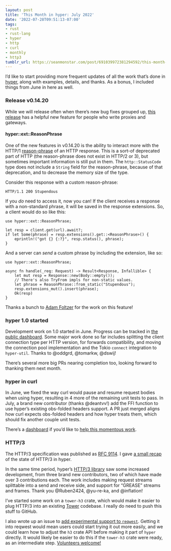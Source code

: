 ```yaml
---
layout: post
title: 'This Month in hyper: July 2022'
date: '2022-07-28T09:51:13-07:00'
tags:
- rust
- rust-lang
- hyper
- http
- curl
- monthly
- http3
tumblr_url: https://seanmonstar.com/post/691039972381294592/this-month-in-hyper-july-2022
---
```

I’d like to start providing more frequent updates of all the work that’s done in [hyper](https://hyper.rs), along with examples, details, and thanks. As a bonus, I included things from June in here as well.

### Release v0.14.20

While we will release often when there’s new bug fixes grouped up, [this release](https://github.com/hyperium/hyper/releases/tag/v0.14.20) has a helpful new feature for people who write proxies and gateways.

#### hyper::ext::ReasonPhrase

One of the new features in v0.14.20 is the ability to interact more with the HTTP/1 [reason-phrase](https://github.com/hyperium/hyper/pull/2792) of an HTTP response. This is a sort-of deprecated part of HTTP (the reason-phrase does not exist in HTTP/2 or 3), but sometimes important information is still put in them. The `http::StatusCode` type does not include a `String` field for the reason-phrase, because of that deprecation, and to decrease the memory size of the type.

Consider this response with a custom reason-phrase:

    HTTP/1.1 200 Stupendous

If you _do_ need to access it, now you can! If the client receives a response with a non-standard phrase, it will be saved in the response extensions. So, a client would do so like this:

    use hyper::ext::ReasonPhrase;
    
    let resp = client.get(url).await?;
    if let Some(phrase) = resp.extensions().get::<ReasonPhrase>() {
        eprintln!("got {} {:?}", resp.status(), phrase);
    }

And a server can _send_ a custom phrase by including the extension, like so:

    use hyper::ext::ReasonPhrase;
    
    async fn handle(_req: Request) -> Result<Response, Infallible> {
        let mut resp = Response::new(Body::empty());
        // There's also TryFrom impls for non-static values.
        let phrase = ReasonPhrase::from_static("Stupendous");
        resp.extensions_mut().insert(phrase);
        Ok(resp)
    }

Thanks a bunch to [Adam Foltzer](https://hyper.rs/blog/2022/04/08/welcome-adam-foltzer/) for the work on this feature!

### hyper 1.0 started

Development work on 1.0 started in June. Progress can be tracked in [the public dashboard](https://github.com/orgs/hyperium/projects/1/views/2). Some major work done so far includes splitting the client connection type per HTTP version, for forwards compatibility, and moving the connection pool implementation and the Tokio `connect` integration to `hyper-util`. Thanks to @oddgrd, @tomarkw, @dswij!

There’s several more big PRs nearing completion too, looking forward to thanking them next month.

### hyper in curl

In June, we fixed the way curl would pause and resume request bodies when using hyper, resulting in 4 more of the remaining unit tests to pass. In July, a brand new contributor (thanks @deantvv!) add the FFI function to use hyper’s existing obs-folded headers support. A PR just merged aligns how curl expects obs-folded headers and how hyper treats them, which should fix another couple unit tests.

There’s a [dashboard](https://github.com/orgs/hyperium/projects/2/views/1) if you’d like to [help this momentous work](https://seanmonstar.com/2022/07/28/2022-03-16-help-stabilize-hyper-in-curl.html).

### HTTP/3

The HTTP/3 specification was published as [RFC 9114](https://httpwg.org/specs/rfc9114.html). I gave [a small recap](https://twitter.com/seanmonstar/status/1534224846015451136) of the state of HTTP/3 in hyper.

In the same time period, hyper’s [HTTP/3 library](https://github.com/hyperium/h3) saw some increased development, from three brand new contributors, two of which have made over 3 contributions each. The work includes making request streams splittable into a send and receive side, and support for “GREASE” streams and frames. Thank you @Ruben2424, @yu-re-ka, and @inflation!

I’ve started some work on a `tower-h3` crate, which would make it easier to plug HTTP/3 into an existing [Tower](https://github.com/tower-rs/tower) codebase. I really do need to push this stuff to GitHub.

I also wrote up an issue to [add experimental support to `reqwest`](https://github.com/seanmonstar/reqwest/issues/1558). Getting it into reqwest would mean users could start trying it out more easily, and we could learn how to adjust the `h3` crate API before making it part of `hyper` directly. It would likely be easier to do this if the `tower-h3` crate were ready, as an intermediate step. [Volunteers welcome!](https://discord.gg/q5mVhMD)

